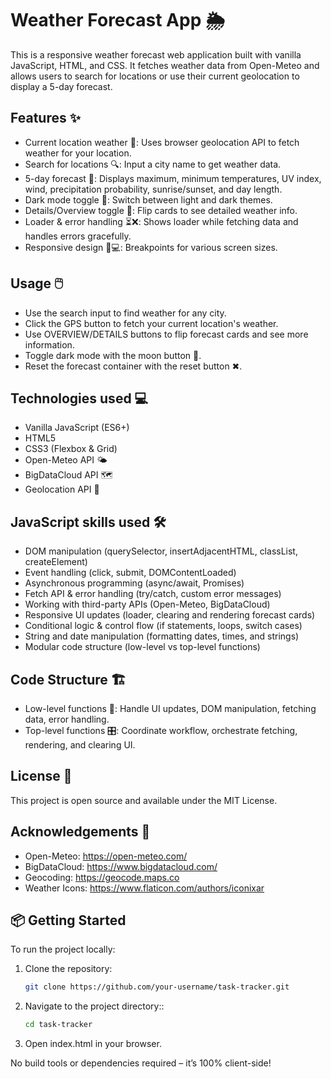 # Weather Forecast App 🌦️

This is a responsive weather forecast web application built with vanilla JavaScript, HTML, and CSS. It fetches weather data from Open-Meteo and allows users to search for locations or use their current geolocation to display a 5-day forecast.


## Features ✨

- Current location weather 📍: Uses browser geolocation API to fetch weather for your location.
- Search for locations 🔍: Input a city name to get weather data.
- 5-day forecast 📅: Displays maximum, minimum temperatures, UV index, wind, precipitation probability, sunrise/sunset, and day length.
- Dark mode toggle 🌙: Switch between light and dark themes.
- Details/Overview toggle 🔄: Flip cards to see detailed weather info.
- Loader & error handling ⏳❌: Shows loader while fetching data and handles errors gracefully.
- Responsive design 📱💻: Breakpoints for various screen sizes.


## Usage 🖱️

- Use the search input to find weather for any city.
- Click the GPS button to fetch your current location's weather.
- Use OVERVIEW/DETAILS buttons to flip forecast cards and see more information.
- Toggle dark mode with the moon button 🌙.
- Reset the forecast container with the reset button ✖.


## Technologies used 💻

- Vanilla JavaScript (ES6+)
- HTML5
- CSS3 (Flexbox & Grid)
- Open-Meteo API 🌤️
- BigDataCloud API 🗺️
- Geolocation API 📍


## JavaScript skills used 🛠️

- DOM manipulation (querySelector, insertAdjacentHTML, classList, createElement)
- Event handling (click, submit, DOMContentLoaded)
- Asynchronous programming (async/await, Promises)
- Fetch API & error handling (try/catch, custom error messages)
- Working with third-party APIs (Open-Meteo, BigDataCloud)
- Responsive UI updates (loader, clearing and rendering forecast cards)
- Conditional logic & control flow (if statements, loops, switch cases)
- String and date manipulation (formatting dates, times, and strings)
- Modular code structure (low-level vs top-level functions)


## Code Structure 🏗️

- Low-level functions 🔧: Handle UI updates, DOM manipulation, fetching data, error handling.
- Top-level functions 🎛️: Coordinate workflow, orchestrate fetching, rendering, and clearing UI.


## License 📄

This project is open source and available under the MIT License.


## Acknowledgements 🙏

- Open-Meteo: https://open-meteo.com/
- BigDataCloud: https://www.bigdatacloud.com/
- Geocoding: https://geocode.maps.co
- Weather Icons: https://www.flaticon.com/authors/iconixar


## 📦 Getting Started

To run the project locally:

1. Clone the repository:
   ```bash
   git clone https://github.com/your-username/task-tracker.git
2. Navigate to the project directory::
   ```bash
   cd task-tracker
3. Open index.html in your browser.

No build tools or dependencies required – it’s 100% client-side!

